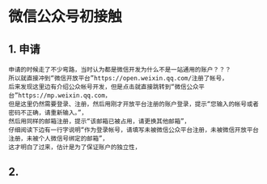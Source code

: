 
# 微信公众号初接触 #

## 1. 申请
    申请的时候走了不少弯路，当时认为都是微信开发为什么不是一站通用的账户？？？
    所以就直接冲到“微信开放平台”https://open.weixin.qq.com/注册了帐号，
    后来发现这里边有介绍公众帐号开发，但是点击就直接跳转到“微信公众平台”https://mp.weixin.qq.com，
    但是这里仍然需要登录、注册，然后用刚才开放平台注册的账户登录，提示“您输入的帐号或者密码不正确，请重新输入。”，
    然后用同样的邮箱注册，提示“该邮箱已被占用，请更换其他邮箱”，
    仔细阅读下边有一行字说明“作为登录帐号，请填写未被微信公众平台注册，未被微信开放平台注册，未被个人微信号绑定的邮箱”，
    这才明白了过来，估计是为了保证账户的独立性，
## 2. 
